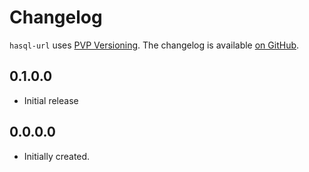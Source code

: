 # Changelog

`hasql-url` uses [PVP Versioning][1].
The changelog is available [on GitHub][2].

## 0.1.0.0

- Initial release

## 0.0.0.0

- Initially created.

[1]: https://pvp.haskell.org
[2]: https://github.com/shinzui/hasql-url/releases
